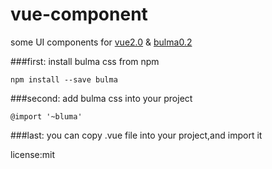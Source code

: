 # vue-component
some UI components for [vue2.0](https://github.com/vuejs/vue) &amp; [bulma0.2](https://github.com/jgthms/bulma)

###first: install bulma css from npm
```
npm install --save bulma
```
###second: add bulma css into your project
```
@import '~bluma'
```
###last: you can copy .vue file into your project,and import it

license:mit
